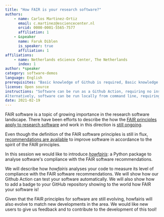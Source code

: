 ```yaml
---
title: "How FAIR is your research software?"
authors:
    - name: Carlos Martinez-Ortiz
      email: c.martinez@esciencecenter.nl
      orcid: 0000-0001-5565-7577
      affiliation: 1
    - &speaker
      name: Faruk Diblen
      is_speaker: true
      affiliation: 1
affiliations:
    - name: Netherlands eScience Center, The Netherlands
      index: 1
author: *speaker
category: software-demos
language: English
prerequisites: "Basic knowledge of Github is required, Basic knowledge of Python is a plus"
license: Open source
instructions: "Software can be run as a Github Action, requiring no installation.
Alternatively, software can be run locally from command line, requiring a working python installation."
date: 2021-02-19
---
```

FAIR software is a topic of growing importance in the research software landscape. There have been efforts to describe the how the [FAIR principles apply to research software][1] and work in this direction is [still ongoing][2].

Even though the definition of the FAIR software principles is still in flux, [recommendations are available][3] to improve software in accordance to the spirit of the FAIR principles.

In this session we would like to introduce *[howfairis][4]*: a Python package to analyse software's compliance with the FAIR software recommendations.

We will describe how *howfairis* analyses your code to measure its level of compliance with the FAIR software recommendations. We will show how our Github Action can test your software automatically. We will also show how to add a badge to your GitHub repository showing to the world how FAIR your software is!

Given that the FAIR principles for software are still evolving, howfairis will also evolve to match new developments in the area. We would like new users to give us feedback and to contribute to the development of this tool!

  [1]: https://doi.org/10.3233/DS-190026
  [2]: https://www.rd-alliance.org/groups/fair-4-research-software-fair4rs-wg
  [3]: https://fair-software.eu/
  [4]: https://github.com/fair-software/howfairis/
